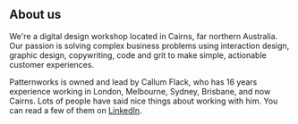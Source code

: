 ## About us

We're a digital design workshop located in Cairns, far northern Australia. Our passion is solving complex business problems using interaction design, graphic design, copywriting, code and grit to make simple, actionable customer experiences.

Patternworks is owned and lead by Callum Flack, who has 16 years experience working in London, Melbourne, Sydney, Brisbane, and now Cairns. Lots of people have said nice things about working with him. You can read a few of them on [LinkedIn](http://www.linkedin.com/in/callumflack).
<!-- [Read more on Linkedin](http://www.linkedin.com/in/callumflack). -->

